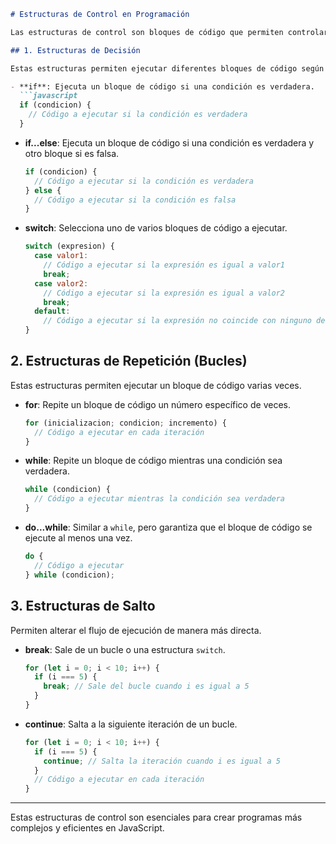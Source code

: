 ```markdown
# Estructuras de Control en Programación

Las estructuras de control son bloques de código que permiten controlar el flujo de ejecución de un programa. Son fundamentales para tomar decisiones y repetir tareas, lo que hace que el código sea más dinámico y eficiente. En JavaScript, las principales estructuras de control son:

## 1. Estructuras de Decisión

Estas estructuras permiten ejecutar diferentes bloques de código según ciertas condiciones.

- **if**: Ejecuta un bloque de código si una condición es verdadera.
  ```javascript
  if (condicion) {
    // Código a ejecutar si la condición es verdadera
  }
  ```

- **if...else**: Ejecuta un bloque de código si una condición es verdadera y otro bloque si es falsa.
  ```javascript
  if (condicion) {
    // Código a ejecutar si la condición es verdadera
  } else {
    // Código a ejecutar si la condición es falsa
  }
  ```

- **switch**: Selecciona uno de varios bloques de código a ejecutar.
  ```javascript
  switch (expresion) {
    case valor1:
      // Código a ejecutar si la expresión es igual a valor1
      break;
    case valor2:
      // Código a ejecutar si la expresión es igual a valor2
      break;
    default:
      // Código a ejecutar si la expresión no coincide con ninguno de los valores anteriores
  }
  ```

## 2. Estructuras de Repetición (Bucles)

Estas estructuras permiten ejecutar un bloque de código varias veces.

- **for**: Repite un bloque de código un número específico de veces.
  ```javascript
  for (inicializacion; condicion; incremento) {
    // Código a ejecutar en cada iteración
  }
  ```

- **while**: Repite un bloque de código mientras una condición sea verdadera.
  ```javascript
  while (condicion) {
    // Código a ejecutar mientras la condición sea verdadera
  }
  ```

- **do...while**: Similar a `while`, pero garantiza que el bloque de código se ejecute al menos una vez.
  ```javascript
  do {
    // Código a ejecutar
  } while (condicion);
  ```

## 3. Estructuras de Salto

Permiten alterar el flujo de ejecución de manera más directa.

- **break**: Sale de un bucle o una estructura `switch`.
  ```javascript
  for (let i = 0; i < 10; i++) {
    if (i === 5) {
      break; // Sale del bucle cuando i es igual a 5
    }
  }
  ```

- **continue**: Salta a la siguiente iteración de un bucle.
  ```javascript
  for (let i = 0; i < 10; i++) {
    if (i === 5) {
      continue; // Salta la iteración cuando i es igual a 5
    }
    // Código a ejecutar en cada iteración
  }
  ```

---

Estas estructuras de control son esenciales para crear programas más complejos y eficientes en JavaScript.